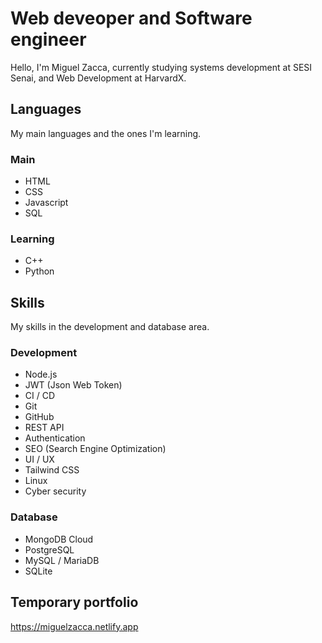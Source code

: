 # Web deveoper and Software engineer

Hello, I'm Miguel Zacca, currently studying systems development at SESI Senai, and Web Development at HarvardX.

## Languages

My main languages ​​and the ones I'm learning.

### Main

- HTML
- CSS
- Javascript
- SQL

### Learning

- C++
- Python

## Skills

My skills in the development and database area.

### Development

- Node.js
- JWT (Json Web Token)
- CI / CD
- Git
- GitHub
- REST API
- Authentication
- SEO (Search Engine Optimization)
- UI / UX
- Tailwind CSS
- Linux
- Cyber security

### Database

- MongoDB Cloud
- PostgreSQL
- MySQL / MariaDB
- SQLite

## Temporary portfolio

https://miguelzacca.netlify.app
